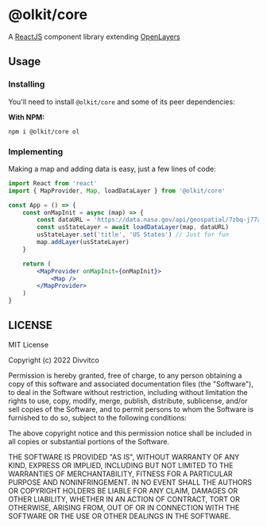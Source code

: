 # @olkit/core

A [ReactJS](https://reactjs.org/) component library extending [OpenLayers](https://openlayers.org/)

## Usage

### Installing

You'll need to install `@olkit/core` and some of its peer dependencies:

**With NPM:**

```terminal
npm i @olkit/core ol
```

### Implementing 

Making a map and adding data is easy, just a few lines of code:

```jsx
import React from 'react'
import { MapProvider, Map, loadDataLayer } from '@olkit/core'

const App = () => {
    const onMapInit = async (map) => {
        const dataURL = 'https://data.nasa.gov/api/geospatial/7zbq-j77a?method=export&format=KML'
        const usStateLayer = await loadDataLayer(map, dataURL)
        usStateLayer.set('title', 'US States') // Just for fun
        map.addLayer(usStateLayer)
    }

    return (
        <MapProvider onMapInit={onMapInit}>
            <Map />
        </MapProvider>
    )
}
```

## LICENSE

MIT License

Copyright (c) 2022 Divvitco

Permission is hereby granted, free of charge, to any person obtaining a copy
of this software and associated documentation files (the "Software"), to deal
in the Software without restriction, including without limitation the rights
to use, copy, modify, merge, publish, distribute, sublicense, and/or sell
copies of the Software, and to permit persons to whom the Software is
furnished to do so, subject to the following conditions:

The above copyright notice and this permission notice shall be included in all
copies or substantial portions of the Software.

THE SOFTWARE IS PROVIDED "AS IS", WITHOUT WARRANTY OF ANY KIND, EXPRESS OR
IMPLIED, INCLUDING BUT NOT LIMITED TO THE WARRANTIES OF MERCHANTABILITY,
FITNESS FOR A PARTICULAR PURPOSE AND NONINFRINGEMENT. IN NO EVENT SHALL THE
AUTHORS OR COPYRIGHT HOLDERS BE LIABLE FOR ANY CLAIM, DAMAGES OR OTHER
LIABILITY, WHETHER IN AN ACTION OF CONTRACT, TORT OR OTHERWISE, ARISING FROM,
OUT OF OR IN CONNECTION WITH THE SOFTWARE OR THE USE OR OTHER DEALINGS IN THE
SOFTWARE.
